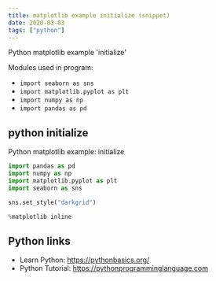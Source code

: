 ```yaml
---
title: matplotlib example initialize (snippet)
date: 2020-03-03
tags: ["python"]
---
```

Python matplotlib example 'initialize'


Modules used in program: 
* `import seaborn as sns`
* `import matplotlib.pyplot as plt`
* `import numpy as np`
* `import pandas as pd`

## python initialize

Python matplotlib example: initialize

```python
import pandas as pd
import numpy as np
import matplotlib.pyplot as plt
import seaborn as sns

sns.set_style("darkgrid")

%matplotlib inline

```

## Python links

- Learn Python: https://pythonbasics.org/
- Python Tutorial: https://pythonprogramminglanguage.com

